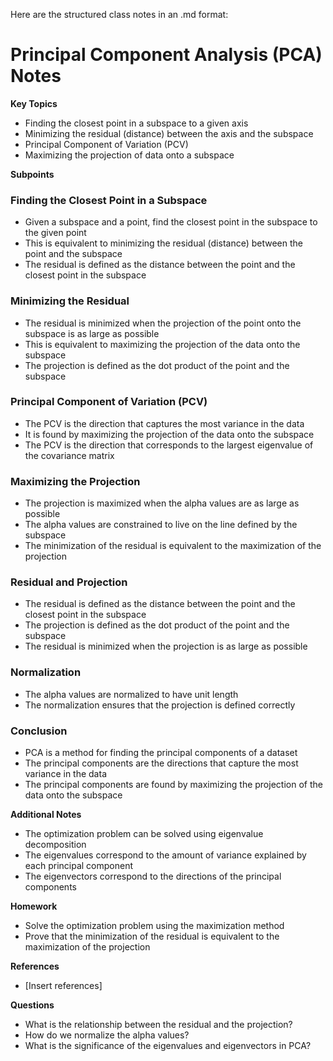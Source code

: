 Here are the structured class notes in an .md format:

**Principal Component Analysis (PCA) Notes**
===============================

**Key Topics**

* Finding the closest point in a subspace to a given axis
* Minimizing the residual (distance) between the axis and the subspace
* Principal Component of Variation (PCV)
* Maximizing the projection of data onto a subspace

**Subpoints**

### Finding the Closest Point in a Subspace

* Given a subspace and a point, find the closest point in the subspace to the given point
* This is equivalent to minimizing the residual (distance) between the point and the subspace
* The residual is defined as the distance between the point and the closest point in the subspace

### Minimizing the Residual

* The residual is minimized when the projection of the point onto the subspace is as large as possible
* This is equivalent to maximizing the projection of the data onto the subspace
* The projection is defined as the dot product of the point and the subspace

### Principal Component of Variation (PCV)

* The PCV is the direction that captures the most variance in the data
* It is found by maximizing the projection of the data onto the subspace
* The PCV is the direction that corresponds to the largest eigenvalue of the covariance matrix

### Maximizing the Projection

* The projection is maximized when the alpha values are as large as possible
* The alpha values are constrained to live on the line defined by the subspace
* The minimization of the residual is equivalent to the maximization of the projection

### Residual and Projection

* The residual is defined as the distance between the point and the closest point in the subspace
* The projection is defined as the dot product of the point and the subspace
* The residual is minimized when the projection is as large as possible

### Normalization

* The alpha values are normalized to have unit length
* The normalization ensures that the projection is defined correctly

### Conclusion

* PCA is a method for finding the principal components of a dataset
* The principal components are the directions that capture the most variance in the data
* The principal components are found by maximizing the projection of the data onto the subspace

**Additional Notes**

* The optimization problem can be solved using eigenvalue decomposition
* The eigenvalues correspond to the amount of variance explained by each principal component
* The eigenvectors correspond to the directions of the principal components

**Homework**

* Solve the optimization problem using the maximization method
* Prove that the minimization of the residual is equivalent to the maximization of the projection

**References**

* [Insert references]

**Questions**

* What is the relationship between the residual and the projection?
* How do we normalize the alpha values?
* What is the significance of the eigenvalues and eigenvectors in PCA?